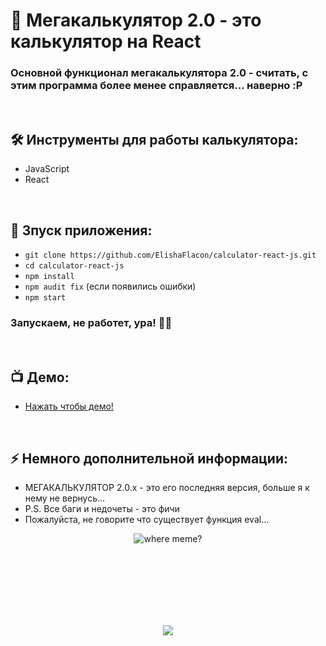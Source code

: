 <h1> 
     🔢 Мегакалькулятор 2.0 - это калькулятор на React
</h1>

<h3>
Основной функционал мегакалькулятора 2.0 - считать, с этим программа более менее справляется... наверно :P
</h3>


</br>



<h2>
  🛠️ Инструменты для работы калькулятора:
</h2>

- JavaScript
- React




</br>



<h2>
  🚀 Зпуск приложения:
</h2>

- `git clone https://github.com/ElishaFlacon/calculator-react-js.git`
- `cd calculator-react-js`
- `npm install`
- `npm audit fix` (если появились ошибки)
- `npm start`
<h3>
    Запускаем, не работет, ура! 🗿🚬
</h3>



</br>



<h2>
 📺 Демо:
</h2>

- <a href="https://elishaflacon.github.io/calculator-react-js/">Нажать чтобы демо!</a>



</br>



<h2>
⚡ Немного дополнительной информации:
</h2>

- МЕГАКАЛЬКУЛЯТОР 2.0.x - это его последняя версия, больше я к нему не вернусь...
- P.S. Все баги и недочеты - это фичи
- Пожалуйста, не говорите что существует функция eval...
<p align="center">
  <img src="https://user-images.githubusercontent.com/83610362/231182748-43a598d7-03fe-4c02-b885-b00e69b2a4ff.png" alt="where meme?"/>
</p>



<br/>
<br/>
<br/>
<br/>
<br/>
<br/>



<p align="center">
  <img src="https://capsule-render.vercel.app/api?type=waving&color=d179b8&height=64&section=footer"/>
</p>
